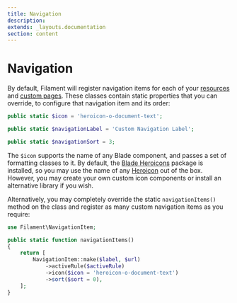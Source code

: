 ```yaml
---
title: Navigation
description:
extends: _layouts.documentation
section: content
---
```


# Navigation

By default, Filament will register navigation items for each of your [resources](/docs/resources) and [custom pages](/docs/pages). These classes contain static properties that you can override, to configure that navigation item and its order:
```php
public static $icon = 'heroicon-o-document-text';

public static $navigationLabel = 'Custom Navigation Label';

public static $navigationSort = 3;
```

The `$icon` supports the name of any Blade component, and passes a set of formatting classes to it. By default, the [Blade Heroicons](https://github.com/blade-ui-kit/blade-heroicons) package is installed, so you may use the name of any [Heroicon](https://heroicons.com) out of the box. However, you may create your own custom icon components or install an alternative library if you wish.

Alternatively, you may completely override the static `navigationItems()` method on the class and register as many custom navigation items as you require:
```php
use Filament\NavigationItem;

public static function navigationItems()
{
    return [
        NavigationItem::make($label, $url)
            ->activeRule($activeRule)
            ->icon($icon = 'heroicon-o-document-text')
            ->sort($sort = 0),
    ];
}
```